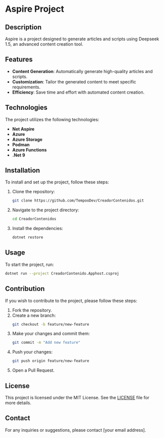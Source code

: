# Aspire Project

## Description

Aspire is a project designed to generate articles and scripts using Deepseek 1.5, an advanced content creation tool.

## Features

- **Content Generation**: Automatically generate high-quality articles and scripts.
- **Customization**: Tailor the generated content to meet specific requirements.
- **Efficiency**: Save time and effort with automated content creation.

## Technologies

The project utilizes the following technologies:
- **Net Aspire**
- **Azure**
- **Azure Storage**
- **Podman**
- **Azure Functions**
- **.Net 9**

## Installation

To install and set up the project, follow these steps:

1. Clone the repository:
    ```bash
    git clone https://github.com/TempooDev/CreadorContenidos.git
    ```
2. Navigate to the project directory:
    ```bash
    cd CreadorContenidos
    ```
3. Install the dependencies:
    ```bash
   dotnet restore
    ```

## Usage

To start the project, run:
```bash
dotnet run --project CreadorContenido.Apphost.csproj
```

## Contribution

If you wish to contribute to the project, please follow these steps:

1. Fork the repository.
2. Create a new branch:
    ```bash
    git checkout -b feature/new-feature
    ```
3. Make your changes and commit them:
    ```bash
    git commit -m "Add new feature"
    ```
4. Push your changes:
    ```bash
    git push origin feature/new-feature
    ```
5. Open a Pull Request.

## License

This project is licensed under the MIT License. See the [LICENSE](LICENSE) file for more details.

## Contact

For any inquiries or suggestions, please contact [your email address].


